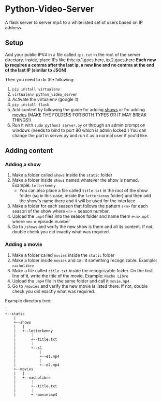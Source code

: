 # Python-Video-Server

A flask server to server mp4 to a whitelisted set of users based on IP address.

## Setup

Add your public IPV4 in a file called `ips.txt` in the root of the server directory. Inside, place IPs like this:
    ip.1.goes.here,
    ip.2.goes.here
**Each new ip requires a comma after the last ip, a new line and no comma at the end of the last IP (similar to JSON)**

Then you need to do the following:

1. `pip install virtualenv`
2. `virtualenv python_video_server`
3. Activate the virtualenv (google it)
4. `pip install flask`
5. Add content by following the guide for adding [shows](#adding-a-show) or for adding [movies](#adding-a-movie) (MAKE THE FOLDERS FOR BOTH TYPES OR IT MAY BREAK THINGS!)
6. Run it with `sudo python3 server.py` or through an admin prompt on windows (needs to bind to port 80 which is admin locked.) You can change the port in server.py and run it as a normal user if you'd like.

## Adding content

### Adding a show

1. Make a folder called `shows` inside the `static` folder
2. Make a folder inside `shows` named whatever the show is named. Example: `letterkenny`
    - You can also place a file called `title.txt` in the root of the show folder (so in this case, inside the `letterkenny` folder) and then add the show's name there and it will be used for the interface
3. Make a folder for each season that follows the pattern `s<n>` for each season of the show where `<n>` = season number.
4. Upload the `.mp4` files into the season folder and name them `e<n>.mp4` where `<n>` = episode number
5. Go to `/shows` and verify the new show is there and all its content. If not, double check you did exactly what was required.

### Adding a movie

1. Make a folder called `movies` inside the `static` folder
2. Make a folder inside `movies` and call it something recognizable. Example: `nacholibre`
3. Make a file called `title.txt` inside the recognizable folder. On the first line of it, write the title of the movie. Example: `Nacho Libre`
4. Upload the `.mp4` file in the same folder and call it `movie.mp4`
5. Go to `/movies` and verify the new movie is listed there. If not, double check you did exactly what was required.

Example directory tree:

    .
    +--static
        |
        +--shows
        |   |
        |   +--letterkenny
        |       | 
        |       +--title.txt
        |       | 
        |       +--s1
        |           |
        |           +--e1.mp4
        |           |
        |           +--e2.mp4
        +--movies
        |   |
        |   +--nacholibre
        |       |
        |       +--title.txt
        |       |
        |       +--movie.mp4
